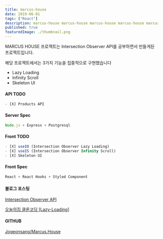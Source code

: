 ```yaml
---
title: marcus-house
date: 2019-06-01
tags: ["React"]
description: marcus-house marcus-house marcus-house marcus-house marcus-house marcus-house marcus-house marcus-house marcus-house 
published: true
featuredImage: ./thumbnail.png
---
```

MARCUS HOUSE 프로젝트는 Intersection Observer API를 공부하면서 만들게된 프로젝트입니다.

해당 프로젝트에서는 3가지 기능을 집중적으로 구현했습니다

- Lazy Loading
- Infinity Scroll
- Skeleton UI

#### API TODO

```jsx
- [X] Products API
```

#### Server Spec

```jsx
Node.js + Express + Postgresql
```

#### Front TODO

```jsx
- [X] useIO (Intersection Observer Lazy Loading)
- [X] useIS (Intersection Observer Infinity Scroll)
- [X] Skeleton UI
```

#### Front Spec

```jsx
React + React Hooks + Styled Component
```

#### 블로그 포스팅

[Intersection Observer API](https://velog.io/@marcus/Intersection-Observer-API)

[오늘의집 클론코딩 [Lazy-Loading]](https://velog.io/@marcus/%EC%98%A4%EB%8A%98%EC%9D%98%EC%A7%91-%ED%81%B4%EB%A1%A0%EC%BD%94%EB%94%A9-Lazy-Loading)

#### GITHUB

[Jogeonsang/Marcus.House](https://github.com/Jogeonsang/Marcus.House)